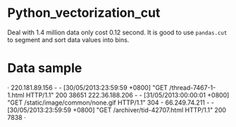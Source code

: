 # Python_vectorization_cut
Deal with 1.4 million data only cost 0.12 second. It is good to use `pandas.cut` to segment and sort data values into bins.

# Data sample
·
220.181.89.156 - - [30/05/2013:23:59:59 +0800] "GET /thread-7467-1-1.html HTTP/1.1" 200 38651
222.36.188.206 - - [31/05/2013:00:00:01 +0800] "GET /static/image/common/none.gif HTTP/1.1" 304 -
66.249.74.211 - - [30/05/2013:23:59:59 +0800] "GET /archiver/tid-42707.html HTTP/1.1" 200 7838
·
